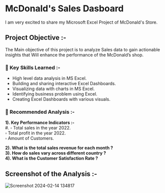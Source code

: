 # McDonald's Sales Dasboard
I am very excited to share my Microsoft Excel Project of McDonald's Store.

## Project Objective :-
The Main objective of this project is to analyze Sales data to gain 
actionable insights that Will enhance the performance of the McDonald’s shop.


### 📌 Key Skills Learned :-
- High level data analysis in MS Excel.     
- Building and sharing interactive Excel Dashboards.     
- Visualizing data with charts in MS Excel.      
- Identifying business problem using Excel.       
- Creating Excel Dashboards with various visuals.       

### 📌 Recommended Analysis :-
**1). Key Performance Indicators :-**                   
                 #.       ▫️ Total sales in the year 2022.            
                    ▫️ Total profit in the year 2022.            
                    ▫️ Amount of Customers.              

**2). What is the total sales revenue for each month ?**        
**3). How do sales vary across different country ?**           
**4). What is the Customer Satisfaction Rate ?**           


## Screenshot of the Analysis :-
![Screenshot 2024-02-14 134817](https://github.com/MyProjects-5/McDonald-s-Sales-Dashboard/assets/140932670/70e7df07-8d87-446e-83c5-c297c950d08f)

